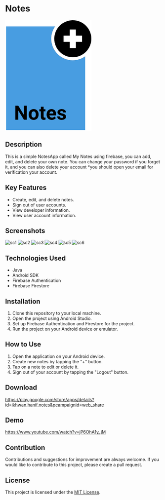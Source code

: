 # Notes
![Icon](app/src/main/res/drawable/icon_notes.png)

## Description
This is a simple NotesApp called My Notes using firebase, you can add, edit, and delete your own note.
You can change your password if you forget it, and you can also delete your account
*you should open your email for verification your account.

## Key Features
- Create, edit, and delete notes.
- Sign out of user accounts.
- View developer information.
- View user account information.

## Screenshots
![sc1](https://github.com/ikhwanhanif/Notes/assets/108711453/eb74a359-427f-4969-b1bd-2c39a152c841)
![sc2](https://github.com/ikhwanhanif/Notes/assets/108711453/389b2207-f77e-4f3c-a921-76263231d0ca)
![sc3](https://github.com/ikhwanhanif/Notes/assets/108711453/62418dc6-ffb5-48cf-a559-f7cbe2e0bfc8)
![sc4](https://github.com/ikhwanhanif/Notes/assets/108711453/51cf571a-4049-4d44-89c2-eec7a9fda509)
![sc5](https://github.com/ikhwanhanif/Notes/assets/108711453/ddde67f6-2943-4f03-a1f6-85f89a4baae8)
![sc6](https://github.com/ikhwanhanif/Notes/assets/108711453/dbf34cb9-36fb-480f-9344-c3601d097d88)

## Technologies Used
- Java
- Android SDK
- Firebase Authentication
- Firebase Firestore

## Installation
1. Clone this repository to your local machine.
2. Open the project using Android Studio.
3. Set up Firebase Authentication and Firestore for the project.
4. Run the project on your Android device or emulator.

## How to Use
1. Open the application on your Android device.
2. Create new notes by tapping the "+" button.
3. Tap on a note to edit or delete it.
4. Sign out of your account by tapping the "Logout" button.

## Download
https://play.google.com/store/apps/details?id=ikhwan.hanif.notes&pcampaignid=web_share

## Demo
https://www.youtube.com/watch?v=jP6OhA1y_jM

## Contribution
Contributions and suggestions for improvement are always welcome. If you would like to contribute to this project, please create a pull request.

## License
This project is licensed under the [MIT License](LICENSE).

